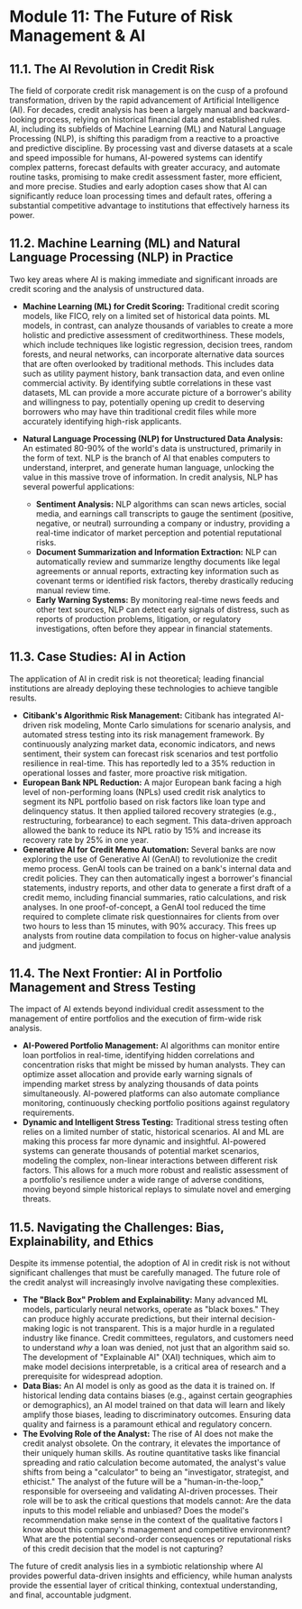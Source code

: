 # Module 11: The Future of Risk Management & AI

## 11.1. The AI Revolution in Credit Risk
The field of corporate credit risk management is on the cusp of a profound transformation, driven by the rapid advancement of Artificial Intelligence (AI). For decades, credit analysis has been a largely manual and backward-looking process, relying on historical financial data and established rules. AI, including its subfields of Machine Learning (ML) and Natural Language Processing (NLP), is shifting this paradigm from a reactive to a proactive and predictive discipline. By processing vast and diverse datasets at a scale and speed impossible for humans, AI-powered systems can identify complex patterns, forecast defaults with greater accuracy, and automate routine tasks, promising to make credit assessment faster, more efficient, and more precise. Studies and early adoption cases show that AI can significantly reduce loan processing times and default rates, offering a substantial competitive advantage to institutions that effectively harness its power.

## 11.2. Machine Learning (ML) and Natural Language Processing (NLP) in Practice
Two key areas where AI is making immediate and significant inroads are credit scoring and the analysis of unstructured data.

*   **Machine Learning (ML) for Credit Scoring:** Traditional credit scoring models, like FICO, rely on a limited set of historical data points. ML models, in contrast, can analyze thousands of variables to create a more holistic and predictive assessment of creditworthiness. These models, which include techniques like logistic regression, decision trees, random forests, and neural networks, can incorporate alternative data sources that are often overlooked by traditional methods. This includes data such as utility payment history, bank transaction data, and even online commercial activity. By identifying subtle correlations in these vast datasets, ML can provide a more accurate picture of a borrower's ability and willingness to pay, potentially opening up credit to deserving borrowers who may have thin traditional credit files while more accurately identifying high-risk applicants.

*   **Natural Language Processing (NLP) for Unstructured Data Analysis:** An estimated 80-90% of the world's data is unstructured, primarily in the form of text. NLP is the branch of AI that enables computers to understand, interpret, and generate human language, unlocking the value in this massive trove of information. In credit analysis, NLP has several powerful applications:
    *   **Sentiment Analysis:** NLP algorithms can scan news articles, social media, and earnings call transcripts to gauge the sentiment (positive, negative, or neutral) surrounding a company or industry, providing a real-time indicator of market perception and potential reputational risks.
    *   **Document Summarization and Information Extraction:** NLP can automatically review and summarize lengthy documents like legal agreements or annual reports, extracting key information such as covenant terms or identified risk factors, thereby drastically reducing manual review time.
    *   **Early Warning Systems:** By monitoring real-time news feeds and other text sources, NLP can detect early signals of distress, such as reports of production problems, litigation, or regulatory investigations, often before they appear in financial statements.

## 11.3. Case Studies: AI in Action
The application of AI in credit risk is not theoretical; leading financial institutions are already deploying these technologies to achieve tangible results.
*   **Citibank's Algorithmic Risk Management:** Citibank has integrated AI-driven risk modeling, Monte Carlo simulations for scenario analysis, and automated stress testing into its risk management framework. By continuously analyzing market data, economic indicators, and news sentiment, their system can forecast risk scenarios and test portfolio resilience in real-time. This has reportedly led to a 35% reduction in operational losses and faster, more proactive risk mitigation.
*   **European Bank NPL Reduction:** A major European bank facing a high level of non-performing loans (NPLs) used credit risk analytics to segment its NPL portfolio based on risk factors like loan type and delinquency status. It then applied tailored recovery strategies (e.g., restructuring, forbearance) to each segment. This data-driven approach allowed the bank to reduce its NPL ratio by 15% and increase its recovery rate by 25% in one year.
*   **Generative AI for Credit Memo Automation:** Several banks are now exploring the use of Generative AI (GenAI) to revolutionize the credit memo process. GenAI tools can be trained on a bank's internal data and credit policies. They can then automatically ingest a borrower's financial statements, industry reports, and other data to generate a first draft of a credit memo, including financial summaries, ratio calculations, and risk analyses. In one proof-of-concept, a GenAI tool reduced the time required to complete climate risk questionnaires for clients from over two hours to less than 15 minutes, with 90% accuracy. This frees up analysts from routine data compilation to focus on higher-value analysis and judgment.

## 11.4. The Next Frontier: AI in Portfolio Management and Stress Testing
The impact of AI extends beyond individual credit assessment to the management of entire portfolios and the execution of firm-wide risk analysis.
*   **AI-Powered Portfolio Management:** AI algorithms can monitor entire loan portfolios in real-time, identifying hidden correlations and concentration risks that might be missed by human analysts. They can optimize asset allocation and provide early warning signals of impending market stress by analyzing thousands of data points simultaneously. AI-powered platforms can also automate compliance monitoring, continuously checking portfolio positions against regulatory requirements.
*   **Dynamic and Intelligent Stress Testing:** Traditional stress testing often relies on a limited number of static, historical scenarios. AI and ML are making this process far more dynamic and insightful. AI-powered systems can generate thousands of potential market scenarios, modeling the complex, non-linear interactions between different risk factors. This allows for a much more robust and realistic assessment of a portfolio's resilience under a wide range of adverse conditions, moving beyond simple historical replays to simulate novel and emerging threats.

## 11.5. Navigating the Challenges: Bias, Explainability, and Ethics
Despite its immense potential, the adoption of AI in credit risk is not without significant challenges that must be carefully managed. The future role of the credit analyst will increasingly involve navigating these complexities.
*   **The "Black Box" Problem and Explainability:** Many advanced ML models, particularly neural networks, operate as "black boxes." They can produce highly accurate predictions, but their internal decision-making logic is not transparent. This is a major hurdle in a regulated industry like finance. Credit committees, regulators, and customers need to understand *why* a loan was denied, not just that an algorithm said so. The development of "Explainable AI" (XAI) techniques, which aim to make model decisions interpretable, is a critical area of research and a prerequisite for widespread adoption.
*   **Data Bias:** An AI model is only as good as the data it is trained on. If historical lending data contains biases (e.g., against certain geographies or demographics), an AI model trained on that data will learn and likely amplify those biases, leading to discriminatory outcomes. Ensuring data quality and fairness is a paramount ethical and regulatory concern.
*   **The Evolving Role of the Analyst:** The rise of AI does not make the credit analyst obsolete. On the contrary, it elevates the importance of their uniquely human skills. As routine quantitative tasks like financial spreading and ratio calculation become automated, the analyst's value shifts from being a "calculator" to being an "investigator, strategist, and ethicist." The analyst of the future will be a "human-in-the-loop," responsible for overseeing and validating AI-driven processes. Their role will be to ask the critical questions that models cannot: Are the data inputs to this model reliable and unbiased? Does the model's recommendation make sense in the context of the qualitative factors I know about this company's management and competitive environment? What are the potential second-order consequences or reputational risks of this credit decision that the model is not capturing?

The future of credit analysis lies in a symbiotic relationship where AI provides powerful data-driven insights and efficiency, while human analysts provide the essential layer of critical thinking, contextual understanding, and final, accountable judgment.
